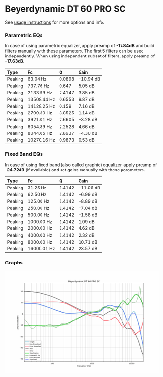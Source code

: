 # Beyerdynamic DT 60 PRO SC
See [usage instructions](https://github.com/jaakkopasanen/AutoEq#usage) for more options and info.

### Parametric EQs
In case of using parametric equalizer, apply preamp of **-17.84dB** and build filters manually
with these parameters. The first 5 filters can be used independently.
When using independent subset of filters, apply preamp of **-17.63dB**.

| Type    | Fc          |      Q | Gain      |
|:--------|:------------|:-------|:----------|
| Peaking | 63.04 Hz    | 0.0898 | -10.94 dB |
| Peaking | 737.76 Hz   | 0.647  | 5.05 dB   |
| Peaking | 2133.99 Hz  | 2.4147 | 3.85 dB   |
| Peaking | 13508.44 Hz | 0.6553 | 9.87 dB   |
| Peaking | 14128.25 Hz | 0.159  | 7.16 dB   |
| Peaking | 2799.39 Hz  | 3.8525 | 1.14 dB   |
| Peaking | 3921.01 Hz  | 2.6605 | -3.28 dB  |
| Peaking | 6054.89 Hz  | 2.2528 | 4.66 dB   |
| Peaking | 8044.65 Hz  | 2.8937 | -4.30 dB  |
| Peaking | 10270.16 Hz | 0.9873 | 0.53 dB   |

### Fixed Band EQs
In case of using fixed band (also called graphic) equalizer, apply preamp of **-24.72dB**
(if available) and set gains manually with these parameters.

| Type    | Fc          |      Q | Gain      |
|:--------|:------------|:-------|:----------|
| Peaking | 31.25 Hz    | 1.4142 | -11.06 dB |
| Peaking | 62.50 Hz    | 1.4142 | -6.99 dB  |
| Peaking | 125.00 Hz   | 1.4142 | -8.89 dB  |
| Peaking | 250.00 Hz   | 1.4142 | -7.04 dB  |
| Peaking | 500.00 Hz   | 1.4142 | -1.58 dB  |
| Peaking | 1000.00 Hz  | 1.4142 | 1.09 dB   |
| Peaking | 2000.00 Hz  | 1.4142 | 4.62 dB   |
| Peaking | 4000.00 Hz  | 1.4142 | 2.32 dB   |
| Peaking | 8000.00 Hz  | 1.4142 | 10.71 dB  |
| Peaking | 16000.01 Hz | 1.4142 | 23.57 dB  |

### Graphs
![](./Beyerdynamic%20DT%2060%20PRO%20SC.png)